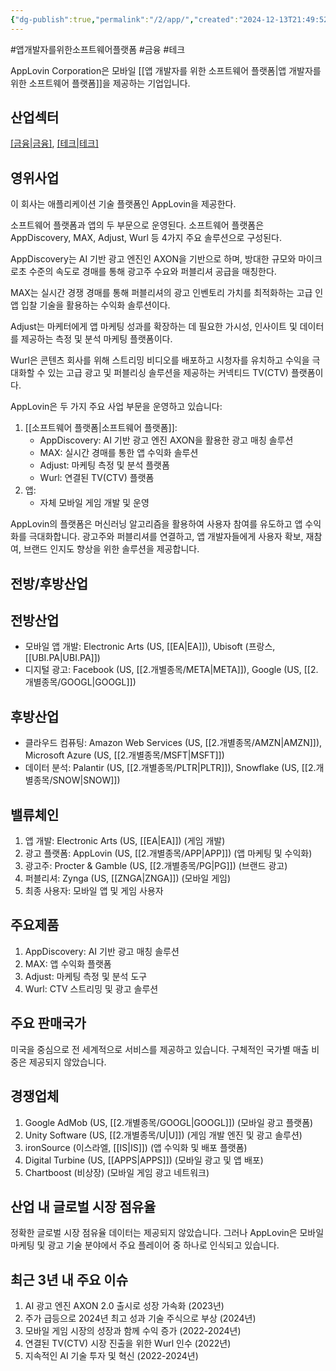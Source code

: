 ```yaml
---
{"dg-publish":true,"permalink":"/2/app/","created":"2024-12-13T21:49:52.934+09:00","updated":"2025-06-03T20:05:57.734+09:00"}
---
```


#앱개발자를위한소프트웨어플랫폼 #금융 #테크 

AppLovin Corporation은 모바일 [[앱 개발자를 위한 소프트웨어 플랫폼\|앱 개발자를 위한 소프트웨어 플랫폼]]을 제공하는 기업입니다.

## 산업섹터

[[금융\|금융]](Financials), [[테크\|테크]](Technology)

## 영위사업

이 회사는 애플리케이션 기술 플랫폼인 AppLovin을 제공한다.  

소프트웨어 플랫폼과 앱의 두 부문으로 운영된다. 소프트웨어 플랫폼은 AppDiscovery, MAX, Adjust, Wurl 등 4가지 주요 솔루션으로 구성된다.  
  
AppDiscovery는 AI 기반 광고 엔진인 AXON을 기반으로 하며, 방대한 규모와 마이크로초 수준의 속도로 경매를 통해 광고주 수요와 퍼블리셔 공급을 매칭한다.  

MAX는 실시간 경쟁 경매를 통해 퍼블리셔의 광고 인벤토리 가치를 최적화하는 고급 인앱 입찰 기술을 활용하는 수익화 솔루션이다.  
  
Adjust는 마케터에게 앱 마케팅 성과를 확장하는 데 필요한 가시성, 인사이트 및 데이터를 제공하는 측정 및 분석 마케팅 플랫폼이다.  

Wurl은 콘텐츠 회사를 위해 스트리밍 비디오를 배포하고 시청자를 유치하고 수익을 극대화할 수 있는 고급 광고 및 퍼블리싱 솔루션을 제공하는 커넥티드 TV(CTV) 플랫폼이다.

AppLovin은 두 가지 주요 사업 부문을 운영하고 있습니다:

1. [[소프트웨어 플랫폼\|소프트웨어 플랫폼]]:
    - AppDiscovery: AI 기반 광고 엔진 AXON을 활용한 광고 매칭 솔루션
    - MAX: 실시간 경매를 통한 앱 수익화 솔루션
    - Adjust: 마케팅 측정 및 분석 플랫폼
    - Wurl: 연결된 TV(CTV) 플랫폼
2. 앱:
    - 자체 모바일 게임 개발 및 운영

AppLovin의 플랫폼은 머신러닝 알고리즘을 활용하여 사용자 참여를 유도하고 앱 수익화를 극대화합니다. 광고주와 퍼블리셔를 연결하고, 앱 개발자들에게 사용자 확보, 재참여, 브랜드 인지도 향상을 위한 솔루션을 제공합니다.

## 전방/후방산업

## 전방산업

- 모바일 앱 개발: Electronic Arts (US, [[EA\|EA]]), Ubisoft (프랑스, [[UBI.PA\|UBI.PA]])
- 디지털 광고: Facebook (US, [[2.개별종목/META\|META]]), Google (US, [[2.개별종목/GOOGL\|GOOGL]])

## 후방산업

- 클라우드 컴퓨팅: Amazon Web Services (US, [[2.개별종목/AMZN\|AMZN]]), Microsoft Azure (US, [[2.개별종목/MSFT\|MSFT]])
- 데이터 분석: Palantir (US, [[2.개별종목/PLTR\|PLTR]]), Snowflake (US, [[2.개별종목/SNOW\|SNOW]])

## 밸류체인

1. 앱 개발: Electronic Arts (US, [[EA\|EA]]) (게임 개발)
2. 광고 플랫폼: AppLovin (US, [[2.개별종목/APP\|APP]]) (앱 마케팅 및 수익화)
3. 광고주: Procter & Gamble (US, [[2.개별종목/PG\|PG]]) (브랜드 광고)
4. 퍼블리셔: Zynga (US, [[ZNGA\|ZNGA]]) (모바일 게임)
5. 최종 사용자: 모바일 앱 및 게임 사용자

## 주요제품

1. AppDiscovery: AI 기반 광고 매칭 솔루션
2. MAX: 앱 수익화 플랫폼
3. Adjust: 마케팅 측정 및 분석 도구
4. Wurl: CTV 스트리밍 및 광고 솔루션

## 주요 판매국가

미국을 중심으로 전 세계적으로 서비스를 제공하고 있습니다. 구체적인 국가별 매출 비중은 제공되지 않았습니다.

## 경쟁업체

1. Google AdMob (US, [[2.개별종목/GOOGL\|GOOGL]]) (모바일 광고 플랫폼)
2. Unity Software (US, [[2.개별종목/U\|U]]) (게임 개발 엔진 및 광고 솔루션)
3. ironSource (이스라엘, [[IS\|IS]]) (앱 수익화 및 배포 플랫폼)
4. Digital Turbine (US, [[APPS\|APPS]]) (모바일 광고 및 앱 배포)
5. Chartboost (비상장) (모바일 게임 광고 네트워크)

## 산업 내 글로벌 시장 점유율

정확한 글로벌 시장 점유율 데이터는 제공되지 않았습니다. 그러나 AppLovin은 모바일 마케팅 및 광고 기술 분야에서 주요 플레이어 중 하나로 인식되고 있습니다.

## 최근 3년 내 주요 이슈

1. AI 광고 엔진 AXON 2.0 출시로 성장 가속화 (2023년)
2. 주가 급등으로 2024년 최고 성과 기술 주식으로 부상 (2024년)
3. 모바일 게임 시장의 성장과 함께 수익 증가 (2022-2024년)
4. 연결된 TV(CTV) 시장 진출을 위한 Wurl 인수 (2022년)
5. 지속적인 AI 기술 투자 및 혁신 (2022-2024년)